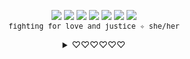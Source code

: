 <p align="center">
  <img src="https://user-images.githubusercontent.com/221550/85214611-167db180-b33b-11ea-9b84-4f1f8aab7428.gif"> <img src="https://user-images.githubusercontent.com/221550/85214614-1e3d5600-b33b-11ea-8089-82fcbc1470bc.gif"> <img src="https://user-images.githubusercontent.com/221550/85214617-21d0dd00-b33b-11ea-970d-2b51133103c9.gif"> <img src="https://user-images.githubusercontent.com/221550/85214571-99ead300-b33a-11ea-8369-f2f8b5f9fd66.gif"> <img src="https://user-images.githubusercontent.com/221550/85214582-af5ffd00-b33a-11ea-872e-a4c5cfe5a792.gif"> <img src="https://user-images.githubusercontent.com/221550/85214563-8c354d80-b33a-11ea-9fc6-597ba3b51a6f.gif"> <img src="https://user-images.githubusercontent.com/221550/85214568-935c5b80-b33a-11ea-8b2e-612d1b6cfb58.gif"><br><samp><sup>fighting for love and justice ✧ she/her</sup></samp>
</p>

<details>
  <summary align="center">♡♡♡♡♡♡</summary>
  <hr>
  <img src="https://media2.giphy.com/media/Hj6WFOXRl8vT2/source.gif" alt="welcome to my profile!" align="left"> hihi~ my name is <strong>skullface</strong> and you can call me skully/skullie! 💕 i’m an interdisciplinary designer, visual artist, and programmer, in love with saturated colors and sparkles, working toward racial + economic + queer + womxn’s justice and liberation~ i call this being a <strong>design babe dual-wielding compassion and cuteness</strong>. my favorite project i’ve shipped at 🐙🐱 is the <a href="https://github.com/about/diversity">diversity</a> page. thanks for reading; i hope you have the best day you can! 🌈<br>
  <a href="https://twitter.com/intent/tweet?text=@skullface%20owo%20hello%21%20"><kbd>say hi on twitter</kbd> <a href="https://instagram.com/skvllface"><kbd>follow me on ig</kbd></a>
</details>
